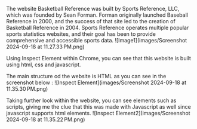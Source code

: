 The website Basketball Reference was built by Sports Reference, LLC, which was founded by Sean Forman. Forman originally launched Baseball Reference in 2000, and the success of that site led to the creation of Basketball Reference in 2004. Sports Reference operates multiple popular sports statistics websites, and their goal has been to provide comprehensive and accessible sports data.
![Image1](images/Screenshot 2024-09-18 at 11.27.33 PM.png)

Using Inspect Element within Chrome, you can see that this website is built using html, css and javascript. 

The main structure od the website is HTML as you can see in the screenshot below :
![Inspect Element](images/Screenshot 2024-09-18 at 11.35.30 PM.png)

Taking further look within the website, you can see elements such as scripts, giving me the clue that this was made with Javascript as well
since javascript supports html elements.
![Inspect Element2](images/Screenshot 2024-09-18 at 11.35.22 PM.png)

